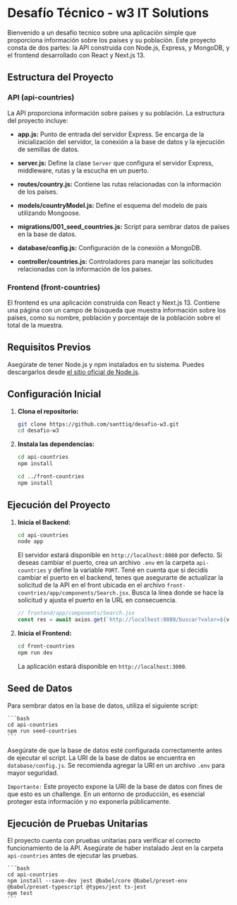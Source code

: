 # Desafío Técnico - w3 IT Solutions

Bienvenido a un desafío tecnico sobre una aplicación simple que proporciona información sobre los países y su población. Este proyecto consta de dos partes: la API construida con Node.js, Express, y MongoDB, y el frontend desarrollado con React y Next.js 13.

## Estructura del Proyecto

### API (api-countries)

La API proporciona información sobre países y su población. La estructura del proyecto incluye:

- **app.js:** Punto de entrada del servidor Express. Se encarga de la inicialización del servidor, la conexión a la base de datos y la ejecución de semillas de datos.
  
- **server.js:** Define la clase `Server` que configura el servidor Express, middleware, rutas y la escucha en un puerto.

- **routes/country.js:** Contiene las rutas relacionadas con la información de los países.

- **models/countryModel.js:** Define el esquema del modelo de país utilizando Mongoose.

- **migrations/001_seed_countries.js:** Script para sembrar datos de países en la base de datos.

- **database/config.js:** Configuración de la conexión a MongoDB.

- **controller/countries.js:** Controladores para manejar las solicitudes relacionadas con la información de los países.

### Frontend (front-countries)

El frontend es una aplicación construida con React y Next.js 13. Contiene una página con un campo de búsqueda que muestra información sobre los países, como su nombre, población y porcentaje de la población sobre el total de la muestra.

## Requisitos Previos

Asegúrate de tener Node.js y npm instalados en tu sistema. Puedes descargarlos desde [el sitio oficial de Node.js](https://nodejs.org/).

## Configuración Inicial

1. **Clona el repositorio:**
    ```bash
    git clone https://github.com/santtiq/desafio-w3.git
    cd desafio-w3
    ```

2. **Instala las dependencias:**
    ```bash
    cd api-countries
    npm install

    cd ../front-countries
    npm install
    ```

## Ejecución del Proyecto

1. **Inicia el Backend:**
    ```bash
    cd api-countries
    node app
    ```

    El servidor estará disponible en `http://localhost:8080` por defecto. Si deseas cambiar el puerto, crea un archivo `.env` en la carpeta `api-countries` y define la variable `PORT`.
    Tené en cuenta que si decidís cambiar el puerto en el backend, tenes que asegurarte de actualizar la solicitud de la API en el front ubicada en el archivo `front-countries/app/components/Search.jsx`. Busca la línea donde se hace la solicitud y ajusta el puerto en la URL en consecuencia.

    ```jsx
    // frontend/app/components/Search.jsx
    const res = await axios.get(`http://localhost:8080/buscar?valor=${valor}`)
    ```

2. **Inicia el Frontend:**
    ```bash
    cd front-countries
    npm run dev
    ```
   La aplicación estará disponible en `http://localhost:3000`.

## Seed de Datos

Para sembrar datos en la base de datos, utiliza el siguiente script:

    ```bash
    cd api-countries
    npm run seed-countries
    ```

Asegúrate de que la base de datos esté configurada correctamente antes de ejecutar el script. La URI de la base de datos se encuentra en `database/config.js`. Se recomienda agregar la URI en un archivo `.env` para mayor seguridad.

`Importante:` Este proyecto expone la URI de la base de datos con fines de que esto es un challenge. En un entorno de producción, es esencial proteger esta información y no exponerla públicamente.

## Ejecución de Pruebas Unitarias

El proyecto cuenta con pruebas unitarias para verificar el correcto funcionamiento de la API. Asegúrate de haber instalado Jest en la carpeta `api-countries` antes de ejecutar las pruebas.

    ```bash
    cd api-countries
    npm install --save-dev jest @babel/core @babel/preset-env @babel/preset-typescript @types/jest ts-jest
    npm test
    ```

